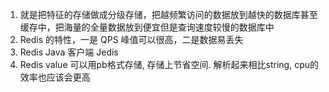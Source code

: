 1. 就是把特征的存储做成分级存储，把越频繁访问的数据放到越快的数据库甚至缓存中，把海量的全量数据放到便宜但是查询速度较慢的数据库中
2. Redis 的特性，一是 QPS 峰值可以很高，二是数据易丢失
3. Redis Java 客户端 Jedis
4. Redis value 可以用pb格式存储, 存储上节省空间. 解析起来相比string, cpu的效率也应该会更高